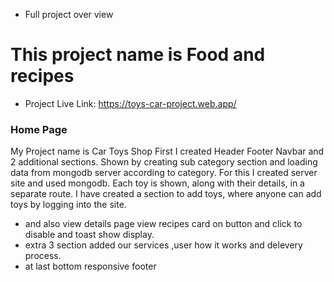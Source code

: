 *  Full project over view
# This project name is Food and recipes
* Project Live Link: https://toys-car-project.web.app/
### Home Page
My Project name is Car Toys Shop
First I created Header Footer Navbar and 2 additional sections.
Shown by creating sub category section and loading data from mongodb server according to category.
For this I created server site and used mongodb.
Each toy is shown, along with their details, in a separate route.
I have created a section to add toys, where anyone can add toys by logging into the site.
* and also view details page view recipes card on  button and click to disable and toast show display.
* extra 3 section added our services ,user how it works and delevery process.
* at last bottom responsive footer
